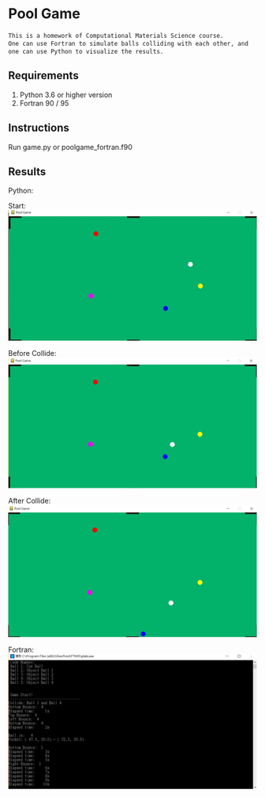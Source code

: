 # Pool Game

    This is a homework of Computational Materials Science course.
    One can use Fortran to simulate balls colliding with each other, and one can use Python to visualize the results.

## Requirements

1. Python 3.6 or higher version
2. Fortran 90 / 95

## Instructions

Run game.py or poolgame_fortran.f90

## Results

Python:

Start:
![image](https://github.com/busypika/Pool-Game/blob/master/Demo/Demo_1.jpg)

Before Collide:
![image](https://github.com/busypika/Pool-Game/blob/master/Demo/Demo_2.jpg)

After Collide:
![image](https://github.com/busypika/Pool-Game/blob/master/Demo/Demo_3.jpg)

Fortran:
![image](https://github.com/busypika/Pool-Game/blob/master/Demo/Demo_fortran.jpg)
